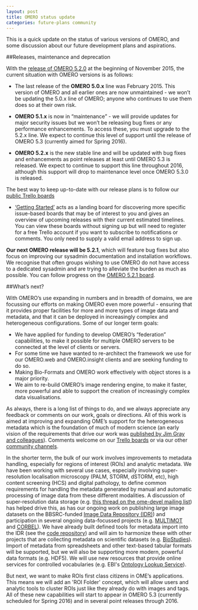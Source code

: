 ```yaml
---
layout: post
title: OMERO status update
categories: future-plans community
---
```


This is a quick update on the status of various versions of OMERO, and some
discussion about our future development plans and aspirations.

##Releases, maintenance and deprecation

With the [release of OMERO 5.2.0](https://www.openmicroscopy.org/community/viewtopic.php?f=11&t=7922) at
the beginning of November 2015, the current situation with OMERO versions is
as follows:

- The last release of the **OMERO 5.0.x** line was February 2015.  This
  version of OMERO and all earlier ones are now unmaintained - we won’t be
  updating the 5.0.x line of OMERO; anyone who continues to use them does so
  at their own risk.

- **OMERO 5.1.x** is now in “maintenance” - we will provide updates for
  major security issues but we won’t be releasing bug fixes or any performance
  enhancements. To access these, you must upgrade to the 5.2.x line. We expect
  to continue this level of support until the release of OMERO 5.3 (currently
  aimed for Spring 2016).

- **OMERO 5.2.x** is the new stable line and will be updated with bug fixes
  and enhancements as point releases at least until OMERO 5.3 is released. We
  expect to continue to support this line throughout 2016, although this
  support will drop to maintenance level once OMERO 5.3.0 is released.

The best way to keep up-to-date with our release plans is to follow our [public Trello boards](https://trello.com/ome)
 - [‘Getting Started’](https://trello.com/b/4EXb35xQ/getting-started) acts as
a landing board for discovering more specific issue-based boards that may be
of interest to you and gives an overview of upcoming releases with their
current estimated timelines. You can view these boards without signing up but
will need to register for a free Trello account if you want to subscribe to
notifications or comments. You only need to supply a valid email address to 
sign up.

**Our next OMERO release will be 5.2.1**, which will feature bug fixes but
also focus on improving our sysadmin documentation and installation workflows.
We recognise that often groups wishing to use OMERO do not have access to a
dedicated sysadmin and are trying to alleviate the burden as much as possible.
You can follow progress on the [OMERO 5.2.1 board](https://trello.com/b/HdHaudmw/omero-5-2-1).

##What’s next?

With OMERO’s use expanding in numbers and in breadth of domains, we are
focussing our efforts on making OMERO even more powerful - ensuring that it
provides proper facilities for more and more types of image data and metadata,
and that it can be deployed in increasingly complex and heterogeneous
configurations. Some of our longer term goals:

- We have applied for funding to develop OMERO’s “federation” capabilities, to
  make it possible for multiple OMERO servers to be connected at the level of
  clients or servers.
- For some time we have wanted to re-architect the framework we use for our
  OMERO.web and OMERO.insight clients and are seeking funding to do so.
- Making Bio-Formats and OMERO work effectively with object stores is a major
  priority.
- We aim to re-build OMERO’s image rendering engine, to make it faster, more
  powerful and able to support the creation of increasingly complex data
  visualisations.

As always, there is a long list of things to do, and we always appreciate any
feedback or comments on our work, goals or directions. All of this work is
aimed at improving and expanding OME’s support for the heterogeneous metadata
which is the foundation of much of modern science (an early vision of the
requirements that drive our work was [published by Jim Gray and colleagues](http://research.microsoft.com/pubs/64537/tr-2005-10.pdf)).
Comments welcome on our [Trello boards](https://trello.com/ome) or via our
other [community channels](http://www.openmicroscopy.org/community/).

In the shorter term, the bulk of our work involves improvements to metadata
handling, especially for regions of interest (ROIs) and analytic metadata. We
have been working with several use cases, especially involving
super-resolution localisation microscopy (PALM, STORM, dSTORM, etc), high
content screening (HCS) and digital pathology, to define common requirements
for handling the metadata generated by manual and automatic processing of
image data from these different modalities. A discussion of super-resolution
data storage (e.g. [this thread on the ome-devel mailing list](http://lists.openmicroscopy.org.uk/pipermail/ome-devel/2015-October/003471.html))
has helped drive this, as has our ongoing work on publishing large image
datasets on the BBSRC-funded [Image Data Repository (IDR)](http://idr-demo.openmicroscopy.org)) and participation in several
ongoing data-focussed projects (e.g. [MULTIMOT](http://multimot.org/) and
[CORBEL](https://www.elixir-europe.org/news/corbel-sets-out-establish-common-infrastructure-biomedical-research)).
We have already built defined tools for metadata import into the IDR (see the
[code repository](https://github.com/openmicroscopy/idr-metadata)) and will
aim to harmonize these with other projects that are collecting metadata on
scientific datasets (e.g. [BioStudies](http://www.ebi.ac.uk/biostudies/)).
Import of metadata from spreadsheets and other text-based tabular formats will
be supported, but we will also be supporting more modern, powerful data
formats (e.g. HDF5).  We will use new resources that provide online services
for controlled vocabularies (e.g. EBI's [Ontology Lookup Service](http://www.ebi.ac.uk/ols/beta/)).

But next, we want to make ROIs first class
citizens in OME’s applications. This means we will add an 'ROI Folder'
concept, which will allow users and analytic tools to cluster ROIs just like
they already do with images and tags. All of these new capabilities will start
to appear in OMERO 5.3 (currently scheduled for Spring 2016) and in several
point releases through 2016.

